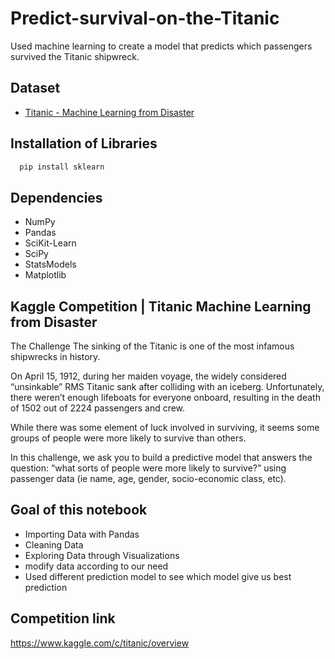 
# Predict-survival-on-the-Titanic


Used machine learning to create a model that predicts which passengers survived the Titanic shipwreck.

## Dataset

 - [Titanic - Machine Learning from Disaster](https://www.kaggle.com/c/titanic/data)
 

## Installation of Libraries


```bash
  pip install sklearn
```
    
## Dependencies

- NumPy 
- Pandas
- SciKit-Learn
- SciPy
- StatsModels
- Matplotlib


## Kaggle Competition | Titanic Machine Learning from Disaster

The Challenge
The sinking of the Titanic is one of the most infamous shipwrecks in history.

On April 15, 1912, during her maiden voyage, the widely considered “unsinkable” RMS Titanic sank after colliding with an iceberg. Unfortunately, there weren’t enough lifeboats for everyone onboard, resulting in the death of 1502 out of 2224 passengers and crew.

While there was some element of luck involved in surviving, it seems some groups of people were more likely to survive than others.

In this challenge, we ask you to build a predictive model that answers the question: “what sorts of people were more likely to survive?” using passenger data (ie name, age, gender, socio-economic class, etc).


## Goal of this notebook

- Importing Data with Pandas
- Cleaning Data
- Exploring Data through Visualizations
- modify data according to our need
- Used different prediction model to see which model give us best prediction


## Competition link

https://www.kaggle.com/c/titanic/overview

